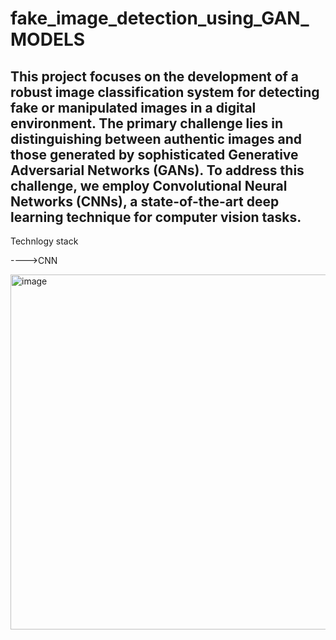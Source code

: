 # fake_image_detection_using_GAN_MODELS
This project focuses on the development of a robust image classification system for detecting fake or manipulated images in a digital environment.
The primary challenge lies in distinguishing between authentic images and those generated by sophisticated Generative Adversarial Networks (GANs). 
To address this challenge, we employ Convolutional Neural Networks (CNNs), a state-of-the-art deep learning technique for computer vision tasks.
-------------------------------------------------------------------------------------------------------------------------------------------------
Technlogy stack

---->CNN

<img width="568" alt="image" src="https://github.com/kiki-ranaks/fake_image_detection_using_GAN/assets/87363744/8eb3d39c-a4e3-43ed-bee0-243992f1b79e">

